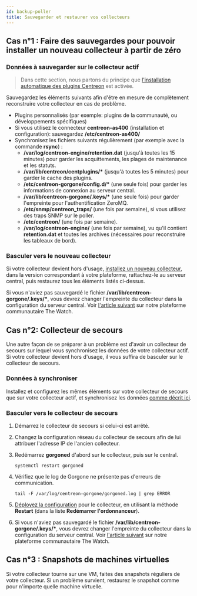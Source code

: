 ```yaml
---
id: backup-poller
title: Sauvegarder et restaurer vos collecteurs
---
```


## Cas n°1 : Faire des sauvegardes pour pouvoir installer un nouveau collecteur à partir de zéro

### Données à sauvegarder sur le collecteur actif

> Dans cette section, nous partons du principe que [l'installation automatique des plugins Centreon](../monitoring/pluginpacks.md#installation-automatique) est activée.

Sauvegardez les éléments suivants afin d'être en mesure de complètement reconstruire votre collecteur en cas de problème.

- Plugins personnalisés (par exemple: plugins de la communauté, ou développements spécifiques)
- Si vous utilisez le connecteur **centreon-as400** (installation et configuration): sauvegardez **/etc/centreon-as400/**
- Synchronisez les fichiers suivants régulièrement (par exemple avec la commande **rsync**) :
   - **/var/log/centreon-engine/retention.dat** (jusqu'à toutes les 15 minutes) pour garder les acquittements, les plages de maintenance et les statuts.
   - **/var/lib/centreon/centplugins/\*** (jusqu'à toutes les 5 minutes) pour garder le cache des plugins.
   - **/etc/centreon-gorgone/config.d/\*** (une seule fois) pour garder les informations de connexion au serveur central.
   - **/var/lib/centreon-gorgone/.keys/\*** (une seule fois) pour garder l'empreinte pour l'authentification ZeroMQ.
   - **/etc/snmp/centreon_traps/** (une fois par semaine), si vous utilisez des traps SNMP sur le poller.
   - **/etc/centreon/** (une fois par semaine).
   - **/var/log/centreon-engine/** (une fois par semaine), vu qu'il contient **retention.dat** et toutes les archives (nécessaires pour reconstruire les tableaux de bord). 

### Basculer vers le nouveau collecteur

Si votre collecteur devient hors d'usage, [installez un nouveau collecteur](../installation/installation-of-a-poller/using-packages.md), dans la version correspondant à votre plateforme, rattachez-le au serveur central, puis restaurez tous les éléments listés ci-dessus.

Si vous n'aviez pas sauvegardé le fichier **/var/lib/centreon-gorgone/.keys/\***, vous devrez changer l'empreinte du collecteur dans la configuration du serveur central. Voir [l'article suivant](https://thewatch.centreon.com/troubleshooting-41/poller-does-not-work-after-migration-or-reinstallation-fingerprint-changed-for-target-1177) sur notre plateforme communautaire The Watch.

## Cas n°2: Collecteur de secours

Une autre façon de se préparer à un problème est d'avoir un collecteur de secours sur lequel vous synchronisez les données de votre collecteur actif. Si votre collecteur devient hors d'usage, il vous suffira de basculer sur le collecteur de secours.

### Données à synchroniser

Installez et configurez les mêmes éléments sur votre collecteur de secours que sur votre collecteur actif, et synchronisez les données [comme décrit ici](#données-à-sauvegarder-sur-le-collecteur-actif).

### Basculer vers le collecteur de secours

1. Démarrez le collecteur de secours si celui-ci est arrêté.
2. Changez la configuration réseau du collecteur de secours afin de lui attribuer l'adresse IP de l'ancien collecteur.
3. Redémarrez **gorgoned** d'abord sur le collecteur, puis sur le central.

   ```shell
   systemctl restart gorgoned
   ```

4. Vérifiez que le log de Gorgone ne présente pas d'erreurs de communication.

   ```shell
   tail -F /var/log/centreon-gorgone/gorgoned.log | grep ERROR
   ```

5. [Déployez la configuration](../monitoring/monitoring-servers/deploying-a-configuration.md) pour le collecteur, en utilisant la méthode **Restart** (dans la liste **Redémarrer l'ordonnanceur**).
6. Si vous n'aviez pas sauvegardé le fichier **/var/lib/centreon-gorgone/.keys/\***, vous devrez changer l'empreinte du collecteur dans la configuration du serveur central. Voir [l'article suivant](https://thewatch.centreon.com/troubleshooting-41/poller-does-not-work-after-migration-or-reinstallation-fingerprint-changed-for-target-1177) sur notre plateforme communautaire The Watch.

## Cas n°3 : Snapshots de machines virtuelles

Si votre collecteur tourne sur une VM, faites des snapshots réguliers de votre collecteur. Si un problème survient, restaurez le snapshot comme pour n'importe quelle machine virtuelle.
